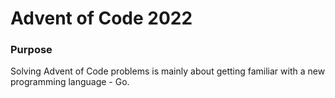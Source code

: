 # Advent of Code 2022

### Purpose

Solving Advent of Code problems is mainly about getting familiar with a new programming language - Go.
